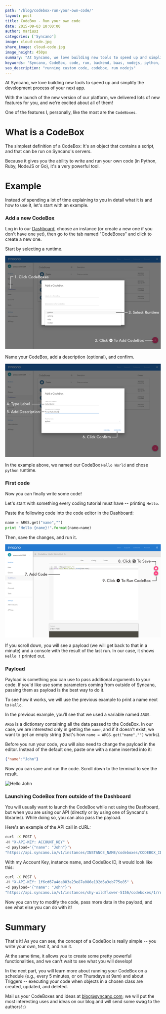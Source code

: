 ```yaml
---
path: '/blog/codebox-run-your-own-code/'
layout: post
title: CodeBox - Run your own code
date: 2015-09-03 10:00:00
author: mariusz
categories: ['Syncano']
image: cloud-code.jpg
share_image: cloud-code.jpg
image_height: 450px
summary: "At Syncano, we love building new tools to speed up and simplify the development process of your next app. With the launch of the new version of our platform, we delivered lots of new features for you, and we're excited about all of them! One of the features I, personally, like the most are the `CodeBoxes`."
keywords: 'Syncano, CodeBox, code, run, backend, baas, nodejs, python, ruby'
seo_description: "running custom code, codebox, run nodejs"
---
```


At Syncano, we love building new tools to speed up and simplify the development process of your next app.

With the launch of the new version of our platform, we delivered lots of new features for you, and we're excited about all of them!

One of the features I, personally, like the most are the `CodeBoxes`.

# What is a CodeBox

The simplest definition of a CodeBox: It's an object that contains a script, and that can be run on Syncano's servers.

Because it gives you the ability to write and run your own code (in Python, Ruby, NodeJS or Go), it's a very powerful tool.

# Example

Instead of spending a lot of time explaining to you in detail what it is and how to use it, let's start with an example.

### Add a new CodeBox

Log in to our [Dashboard](https://dashboard.syncano.io), choose an instance (or create a new one if you don't have one yet), then go to the tab named "CodeBoxes" and click to create a new one.

Start by selecting a runtime.

![CodeBoxes](Add_codebox_01.png)

Name your CodeBox, add a description (optional), and confirm.

![New CodeBox](Add_codebox_02.png)

In the example above, we named our CodeBox `Hello World` and chose `python` runtime.

### First code

Now you can finally write some code!

Let's start with something every coding tutorial must have -- printing `Hello`.

Paste the following code into the code editor in the Dashboard:

```python
name = ARGS.get("name","")
print "Hello {name}!".format(name=name)
```

Then, save the changes, and run it.

![Hello World](Add_codebox_03.png)

If you scroll down, you will see a payload (we will get back to that in a minute) and a console with the result of the last run. In our case, it shows `Hello !` printed out.

### Payload

Payload is something you can use to pass additional arguments to your code. If you'd like use some parameters coming from outside of Syncano, passing them as payload is the best way to do it.

To see how it works, we will use the previous example to print a name next to `Hello`.

In the previous example, you’ll see that we used a variable named `ARGS`.

`ARGS` is a dictionary containing all the data passed to the CodeBox. In our case, we are interested only in getting the `name`, and if it doesn't exist, we want to get an empty string (that's how `name = ARGS.get("name","")` works).

Before you run your code, you will also need to change the payload in the editor. Instead of the default one, paste one with a name inserted into it:

```json
{"name":"John"}
```

Now you can save and run the code. Scroll down to the terminal to see the result.

![Hello John](https://www.evernote.com/l/AZYrwML_MgJNNb1uSj7uK2ptcPCGXuTujI0B/image.png)

### Launching CodeBox from outside of the Dashboard

You will usually want to launch the CodeBox while not using the Dashboard, but when you are using our API (directly or by using one of Syncano's libraries). While doing so, you can also pass the payload.

Here's an example of the API call in cURL:

```bash
curl -X POST \
-H "X-API-KEY: ACCOUNT_KEY" \
-d payload='{"name": "John"}'\
"https://api.syncano.io/v1/instances/INSTANCE_NAME/codeboxes/CODEBOX_ID/run/"
```

With my Account Key, instance name, and CodeBox ID, it would look like this:

```bash
curl -X POST \
-H "X-API-KEY: 1f6cd67a4da883a23e87a086e192d6a3eb775e85" \
-d payload='{"name": "John"}'\
"https://api.syncano.io/v1/instances/shy-wildflower-5156/codeboxes/1/run/"
```

Now you can try to modify the code, pass more data in the payload, and see what else you can do with it!

# Summary

That's it! As you can see, the concept of a CodeBox is really simple -- you write your own, test it, and run it.

At the same time, it allows you to create some pretty powerful functionalities, and we can't wait to see what you will develop!

In the next part, you will learn more about running your CodeBox on a schedule (e.g., every 5 minutes, or on Thursdays at 9am) and about Triggers -- executing your code when objects in a chosen class are created, updated, and deleted.

Mail us your CodeBoxes and ideas at [blog@syncano.com](blog@syncano.com); we will put the most interesting uses and ideas on our blog and will send some swag to the authors! :)
